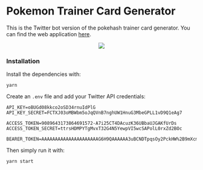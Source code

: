# Pokemon Trainer Card Generator

This is the Twitter bot version of the pokehash trainer card generator. You can find the web application [here](https://github.com/xandjiji/pokehash).

<p align="center">
  <img src="https://i.imgur.com/hqBMUAG.png">
</p>

### Installation

Install the dependencies with:

```
yarn
```

Create an `.env` file and add your Twitter API credentials:

```
API_KEY=oBUGd08kkco2oSD34rnuIdPlG
API_KEY_SECRET=FCTXJ03oMBWbm5oJqQVnB7nghUW1HnuG3MbeGPLL1vD9Q1eAg7

ACCESS_TOKEN=9089643173864691572-A7i25CT4DAcuzK36UBbaUJGAKfUrDs
ACCESS_TOKEN_SECRET=ttrsHDMPYTgMvxT32G4N5YewpVI5wcSAPolL0rxZd2BOc

BEARER_TOKEN=AAAAAAAAAAAAAAAAAAAAAG6H9QAAAAAA3uBCNDTpqsOy2PckHW%2B9mXcmfFE%3DrYPfrhhdXaS1PAJNFOP3MW3ZGPtDTobcL4mq2K8gHoOFzfdfFD
```

Then simply run it with:

```
yarn start
```
